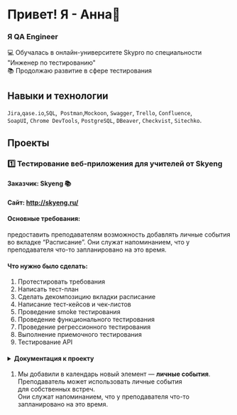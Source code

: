 # Привет! Я - Анна👋

### Я QA Engineer

💻 Обучалась в онлайн-университете Skypro по специальности "Инженер по тестированию" <br>
📚 Продолжаю развитие в сфере тестирования

## Навыки и технологии
``Jira``,``qase.io``,``SQL``,`` Postman``,``Mockoon``, ``Swagger``, ``Trello``, ``Confluence``, <br>
``SoapUI``, ``Chrome DevTools``, ``PostgreSQL``, ``DBeaver``, ``Checkvist``, ``Sitechko``.

## Проекты

### 1️⃣ Тестирование веб-приложения для учителей от Skyeng <br>

#### Заказчик: Skyeng 📚 <br>
#### Сайт: http://skyeng.ru/ <br>
#### Основные требования: 
предоставить преподавателям возможность добавлять личные события во вкладке “Расписание”. Они служат напоминанием, что у преподавателя что-то запланировано на это время. <br>
#### Что нужно было сделать: <br>
1. Протестировать требования <br>
2. Написать тест-план <br>
3. Сделать декомпозицию вкладки расписание <br>
4. Написание тест-кейсов и чек-листов <br>
5. Проведение smoke тестирования <br>
6. Проведение функционального тестирования <br>
7. Проведение регрессионного тестирования <br>
8. Выполнение приемочного тестирования <br>
9. Тестирование API <br>

#### <details><summary>Документация к проекту</summary><br>
 1. Мы добавили в календарь новый элемент — **личные события**. <br>
 Преподаватель может использовать личные события для собственных встреч. <br>
 Они служат напоминанием, что у преподавателя что-то запланировано на это время. <br> 
</details>

